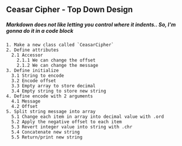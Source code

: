 ## Ceasar Cipher - Top Down Design
##### Markdown does not like letting you control where it indents.. So, I'm gonna do it in a code block
```
1. Make a new class called `CeasarCipher`
2. Define attributes  
  2.1 Accessor
    2.1.1 We can change the offset
    2.1.2 We can change the message
3. Define initialize
  3.1 String to encode
  3.2 Encode offset
  3.3 Empty array to store decimal
  3.4 Empty string to store new string
4. Define encode with 2 arguments
  4.1 Message
  4.2 Offset
5. Split string message into array
  5.1 Change each item in array into decimal value with .ord
  5.2 Apply the negative offset to each item
  5.3 Revert integer value into string with .chr
  5.4 Concatenate new string
  5.5 Return/print new string
```
